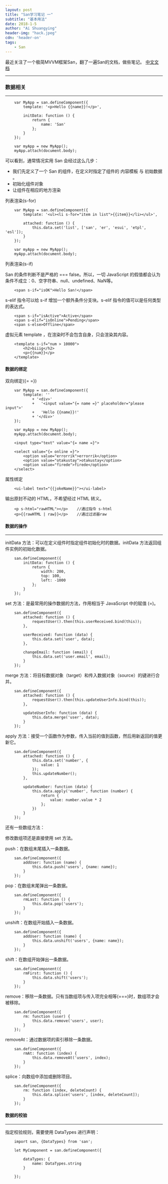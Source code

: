 ```yaml
---
layout: post
title: "San学习笔记 一"
subtitle: "基本用法"
date: 2018-1-5
author: "Ai Shuangying"
header-img: "hack.jpeg"
cdn: 'header-on'
tags: 
    - San
---
```



最近关注了一个极简MVVM框架San，翻了一遍San的文档，做些笔记。
[中文文档](https://ecomfe.github.io/san/tutorial/start/)

----------

### 数据相关
-------------


```
    var MyApp = san.defineComponent({
	    template: '<p>Hello {{name}}!</p>',

	    initData: function () {
	        return {
	            name: 'San'
	        };
	    }
	});

	var myApp = new MyApp();
	myApp.attach(document.body);
```

可以看到，通常情况实用 San 会经过这么几步：

* 我们先定义了一个 San 的组件，在定义时指定了组件的 内容模板 与 初始数据 。
* 初始化组件对象
* 让组件在相应的地方渲染

列表渲染(s-for)

```
    var MyApp = san.defineComponent({
	    template: '<ul><li s-for="item in list">{{item}}</li></ul>',

	    attached: function () {
	        this.data.set('list', ['san', 'er', 'esui', 'etpl', 'esl']);
	    }
	});

	var myApp = new MyApp();
	myApp.attach(document.body);
```

列表渲染(s-if)

San 的条件判断不是严格的 === false。所以，一切 JavaScript 的假值都会认为条件不成立：0、空字符串、null、undefined、NaN等。

```
    <span s-if="isOK">Hello San!</span>
```

s-elif 指令可以给 s-if 增加一个额外条件分支块。s-elif 指令的值可以是任何类型的表达式。

```
    <span s-if="isActive">Active</span>
	<span s-elif="isOnline">Pending</span>
	<span s-else>Offline</span>
```

虚拟元素 template ，在渲染时不会包含自身，只会渲染其内容。

```
    <template s-if="num > 10000">
        <h2>biiig</h2>
        <p>{{num}}</p>
    </template>
```


#### 数据的绑定

双向绑定({=  =})

```
    var MyApp = san.defineComponent({
	    template: ''
	        + '<div>'
	        +   '<input value="{= name =}" placeholder="please input">'
	        +   'Hello {{name}}!'
	        + '</div>'
	});

	var myApp = new MyApp();
	myApp.attach(document.body);

	<input type="text" value="{= name =}">

	<select value="{= online =}">
	    <option value="errorrik">errorrik</option>
	    <option value="otakustay">otakustay</option>
	    <option value="firede">firede</option>
	</select>
```

属性绑定

```
    <ui-label text="{{jokeName}}"></ui-label>
```

输出原封不动的 HTML，不希望经过 HTML 转义。

```
    <p s-html="rawHTML"></p>    //通过指令 s-html
	<p>{{rawHTML | raw}}</p>	//通过过滤器raw
```


#### 数据的操作
-------------

initData 方法：可以在定义组件时指定组件初始化时的数据。initData 方法返回组件实例的初始化数据。

```
    san.defineComponent({
	    initData: function () {
	        return {
	            width: 200,
	            top: 100,
	            left: -1000
	        };
	    }
	});
```

set 方法：是最常用的操作数据的方法，作用相当于 JavaScript 中的赋值 (=)。

```
    san.defineComponent({
	    attached: function () {
	        requestUser().then(this.userReceived.bind(this));
	    },

	    userReceived: function (data) {
	        this.data.set('user', data);
	    },

	    changeEmail: function (email) {
	        this.data.set('user.email', email);
	    }
	});
```

merge 方法：将目标数据对象（target）和传入数据对象（source）的键进行合并。

```
    san.defineComponent({
	    attached: function () {
	        requestUser().then(this.updateUserInfo.bind(this));
	    },

	    updateUserInfo: function (data) {
	        this.data.merge('user', data);
	    }
	});
```

apply 方法：接受一个函数作为参数，传入当前的值到函数，然后用新返回的值更新它。

```
    san.defineComponent({
	    attached: function () {
	        this.data.set('number', {
	            value: 1
	        });
	        this.updateNumber();
	    },

	    updateNumber: function (data) {
	        this.data.apply('number', function (number) {
	            return {
	                value: number.value * 2
	            };
	        })
	    }
	});
```

还有一些数组方法：

修改数组项还是直接使用 set 方法。

push：在数组末尾插入一条数据。

```
    san.defineComponent({
	    addUser: function (name) {
	        this.data.push('users', {name: name});
	    }
	});
```

pop：在数组末尾弹出一条数据。

```
    san.defineComponent({
	    rmLast: function () {
	        this.data.pop('users');
	    }
	});
```

unshift：在数组开始插入一条数据。

```
    san.defineComponent({
	    addUser: function (name) {
	        this.data.unshift('users', {name: name});
	    }
	});
```

shift：在数组开始弹出一条数据。

```
    san.defineComponent({
	    rmFirst: function () {
	        this.data.shift('users');
	    }
	});
```

remove：移除一条数据。只有当数组项与传入项完全相等(===)时，数组项才会被移除。

```
    san.defineComponent({
	    rm: function (user) {
	        this.data.remove('users', user);
	    }
	});
```

removeAt：通过数据项的索引移除一条数据。

```
    san.defineComponent({
	    rmAt: function (index) {
	        this.data.removeAt('users', index);
	    }
	});
```

splice：向数组中添加或删除项目。

```
    san.defineComponent({
	    rm: function (index, deleteCount) {
	        this.data.splice('users', [index, deleteCount]);
	    }
	});
```


#### 数据的校验
-------------

指定校验规则，需要使用 DataTypes 进行声明：

```
    import san, {DataTypes} from 'san';

	let MyComponent = san.defineComponent({

	    dataTypes: {
	        name: DataTypes.string
	    }

	});
```

